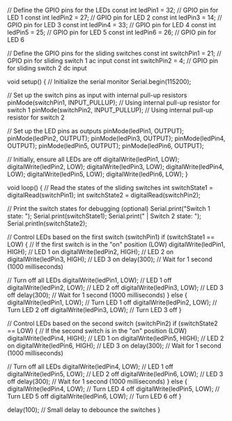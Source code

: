 // Define the GPIO pins for the LEDs
const int ledPin1 = 32;  // GPIO pin for LED 1
const int ledPin2 = 27;  // GPIO pin for LED 2
const int ledPin3 = 14;  // GPIO pin for LED 3
const int ledPin4 = 33;  // GPIO pin for LED 4
const int ledPin5 = 25;  // GPIO pin for LED 5
const int ledPin6 = 26;  // GPIO pin for LED 6

// Define the GPIO pins for the sliding switches
const int switchPin1 = 21;  // GPIO pin for sliding switch 1 ac input
const int switchPin2 = 4;  // GPIO pin for sliding switch 2  dc input

void setup() {
  // Initialize the serial monitor
  Serial.begin(115200);

  // Set up the switch pins as input with internal pull-up resistors
  pinMode(switchPin1, INPUT_PULLUP); // Using internal pull-up resistor for switch 1
  pinMode(switchPin2, INPUT_PULLUP); // Using internal pull-up resistor for switch 2
  
  // Set up the LED pins as outputs
  pinMode(ledPin1, OUTPUT);
  pinMode(ledPin2, OUTPUT);
  pinMode(ledPin3, OUTPUT);
  pinMode(ledPin4, OUTPUT);
  pinMode(ledPin5, OUTPUT);
  pinMode(ledPin6, OUTPUT);

  // Initially, ensure all LEDs are off
  digitalWrite(ledPin1, LOW);
  digitalWrite(ledPin2, LOW);
  digitalWrite(ledPin3, LOW);
  digitalWrite(ledPin4, LOW);
  digitalWrite(ledPin5, LOW);
  digitalWrite(ledPin6, LOW);
}

void loop() {
  // Read the states of the sliding switches
  int switchState1 = digitalRead(switchPin1);
  int switchState2 = digitalRead(switchPin2);

  // Print the switch states for debugging (optional)
  Serial.print("Switch 1 state: ");
  Serial.print(switchState1);
  Serial.print(" | Switch 2 state: ");
  Serial.println(switchState2);

  // Control LEDs based on the first switch (switchPin1)
  if (switchState1 == LOW) {  // If the first switch is in the "on" position (LOW)
     digitalWrite(ledPin1, HIGH);  // LED 1 on
  digitalWrite(ledPin2, HIGH);  // LED 2 on
  digitalWrite(ledPin3, HIGH);  // LED 3 on
  delay(300);                  // Wait for 1 second (1000 milliseconds)

  // Turn off all LEDs
  digitalWrite(ledPin1, LOW);   // LED 1 off
  digitalWrite(ledPin2, LOW);   // LED 2 off
  digitalWrite(ledPin3, LOW);   // LED 3 off
  delay(300);                  // Wait for 1 second (1000 milliseconds)
  } else {
    digitalWrite(ledPin1, LOW);   // Turn LED 1 off
    digitalWrite(ledPin2, LOW);   // Turn LED 2 off
    digitalWrite(ledPin3, LOW);   // Turn LED 3 off
  }

  // Control LEDs based on the second switch (switchPin2)
  if (switchState2 == LOW) {  // If the second switch is in the "on" position (LOW)
    digitalWrite(ledPin4, HIGH);  // LED 1 on
  digitalWrite(ledPin5, HIGH);  // LED 2 on
  digitalWrite(ledPin6, HIGH);  // LED 3 on
  delay(300);                  // Wait for 1 second (1000 milliseconds)

  // Turn off all LEDs
  digitalWrite(ledPin4, LOW);   // LED 1 off
  digitalWrite(ledPin5, LOW);   // LED 2 off
  digitalWrite(ledPin6, LOW);   // LED 3 off
  delay(300);                  // Wait for 1 second (1000 milliseconds)
  } else {
    digitalWrite(ledPin4, LOW);   // Turn LED 4 off
    digitalWrite(ledPin5, LOW);   // Turn LED 5 off
    digitalWrite(ledPin6, LOW);   // Turn LED 6 off
  }

  delay(100);  // Small delay to debounce the switches
}
